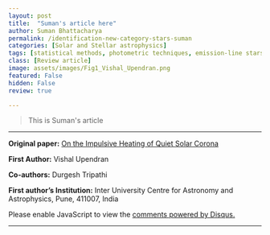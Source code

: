 ```yaml
---
layout: post
title:  "Suman's article here"
author: Suman Bhattacharya
permalink: /identification-new-category-stars-suman
categories: [Solar and Stellar astrophysics]
tags: [statistical methods, photometric techniques, emission-line stars, Be, stars, Stellar evolution]
class: [Review article]
image: assets/images/Fig1_Vishal_Upendran.png
featured: False
hidden: False
review: true

---
```





> This is Suman's article

>
---






**Original paper:**
<a href="https://iopscience.iop.org/article/10.3847/1538-4357/abf65a" target="_blank"> On the Impulsive Heating of Quiet Solar Corona</a>

**First Author:** Vishal Upendran

**Co-authors:** Durgesh Tripathi

**First author’s Institution:** Inter University Centre for Astronomy and Astrophysics, Pune, 411007, India


<div id="disqus_thread"></div>
<script>
    /**
    *  RECOMMENDED CONFIGURATION VARIABLES: EDIT AND UNCOMMENT THE SECTION BELOW TO INSERT DYNAMIC VALUES FROM YOUR PLATFORM OR CMS.
    *  LEARN WHY DEFINING THESE VARIABLES IS IMPORTANT: https://disqus.com/admin/universalcode/#configuration-variables    */
    /*
    var disqus_config = function () {
    this.page.url = PAGE_URL;  // Replace PAGE_URL with your page's canonical URL variable
    this.page.identifier = PAGE_IDENTIFIER; // Replace PAGE_IDENTIFIER with your page's unique identifier variable
    };
    */
    (function() { // DON'T EDIT BELOW THIS LINE
    var d = document, s = d.createElement('script');
    s.src = 'https://cosmicvarta-in.disqus.com/embed.js';
    s.setAttribute('data-timestamp', +new Date());
    (d.head || d.body).appendChild(s);
    })();
</script>
<noscript>Please enable JavaScript to view the <a href="https://disqus.com/?ref_noscript">comments powered by Disqus.</a></noscript>

---
